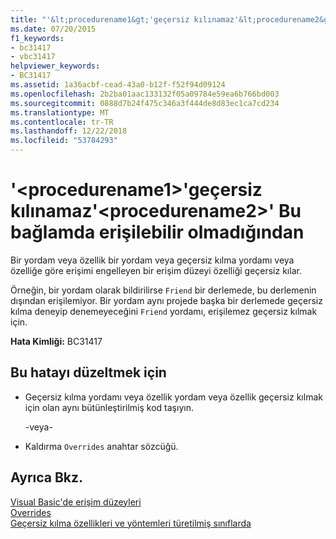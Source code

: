 ```yaml
---
title: "'&lt;procedurename1&gt;'geçersiz kılınamaz'&lt;procedurename2&gt;' Bu bağlamda erişilebilir olmadığından"
ms.date: 07/20/2015
f1_keywords:
- bc31417
- vbc31417
helpviewer_keywords:
- BC31417
ms.assetid: 1a36acbf-cead-43a0-b12f-f52f94d09124
ms.openlocfilehash: 2b2ba01aac133132f05a09784e59ea6b766bd003
ms.sourcegitcommit: 0888d7b24f475c346a3f444de8d83ec1ca7cd234
ms.translationtype: MT
ms.contentlocale: tr-TR
ms.lasthandoff: 12/22/2018
ms.locfileid: "53784293"
---
```

# <a name="ltprocedurename1gt-cannot-override-ltprocedurename2gt-because-it-is-not-accessible-in-this-context"></a>'&lt;procedurename1&gt;'geçersiz kılınamaz'&lt;procedurename2&gt;' Bu bağlamda erişilebilir olmadığından
Bir yordam veya özellik bir yordam veya geçersiz kılma yordamı veya özelliğe göre erişimi engelleyen bir erişim düzeyi özelliği geçersiz kılar.  
  
 Örneğin, bir yordam olarak bildirilirse `Friend` bir derlemede, bu derlemenin dışından erişilemiyor. Bir yordam aynı projede başka bir derlemede geçersiz kılma deneyip denemeyeceğini `Friend` yordamı, erişilemez geçersiz kılmak için.  
  
 **Hata Kimliği:** BC31417  
  
## <a name="to-correct-this-error"></a>Bu hatayı düzeltmek için  
  
-   Geçersiz kılma yordamı veya özellik yordam veya özellik geçersiz kılmak için olan aynı bütünleştirilmiş kod taşıyın.  
  
     -veya-  
  
-   Kaldırma `Overrides` anahtar sözcüğü.  
  
## <a name="see-also"></a>Ayrıca Bkz.  
 [Visual Basic'de erişim düzeyleri](../../visual-basic/programming-guide/language-features/declared-elements/access-levels.md)  
 [Overrides](../../visual-basic/language-reference/modifiers/overrides.md)  
 [Geçersiz kılma özellikleri ve yöntemleri türetilmiş sınıflarda](~/docs/visual-basic/programming-guide/language-features/objects-and-classes/inheritance-basics.md#overriding-properties-and-methods-in-derived-classes)
